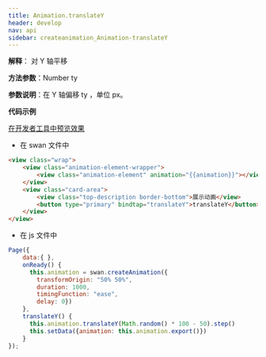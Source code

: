 ```yaml
---
title: Animation.translateY
header: develop
nav: api
sidebar: createanimation_Animation-translateY
---
```

 
 
 
**解释**： 对 Y 轴平移

**方法参数**：Number  ty  

**参数说明**：在 Y 轴偏移 ty ，单位 px。 

**代码示例**


<a href="swanide://fragment/e6fdb305fefb7291a5d9635defd630581574217543717" title="在开发者工具中预览效果" target="_self">在开发者工具中预览效果</a>

* 在 swan 文件中

```html
<view class="wrap">
    <view class="animation-element-wrapper">
        <view class="animation-element" animation="{{animation}}"></view>
    </view>
    <view class="card-area">
        <view class="top-description border-bottom">展示动画</view>
        <button type="primary" bindtap="translateY">translateY</button>
    </view>
</view>
```
* 在 js 文件中

```js
Page({
    data:{ },
    onReady() {
      this.animation = swan.createAnimation({
        transformOrigin: "50% 50%",
        duration: 1000,
        timingFunction: "ease",
        delay: 0})
    },
    translateY() {
      this.animation.translateY(Math.random() * 100 - 50).step()
      this.setData({animation: this.animation.export()})
    }
});
```
